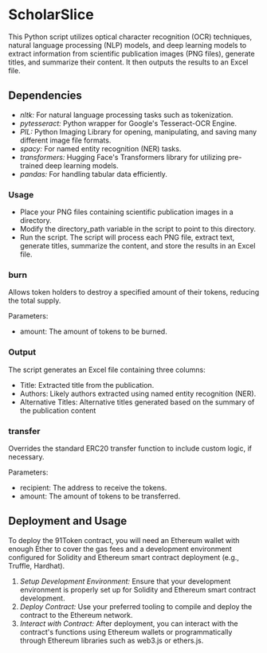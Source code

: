 # ScholarSlice

This Python script utilizes optical character recognition (OCR) techniques, natural language processing (NLP) models, and deep learning models to extract information from scientific publication images (PNG files), generate titles, and summarize their content. It then outputs the results to an Excel file.

## Dependencies

- *nltk:* For natural language processing tasks such as tokenization.
- *pytesseract:* Python wrapper for Google's Tesseract-OCR Engine.
- *PIL:* Python Imaging Library for opening, manipulating, and saving many different image file formats.
- *spacy:* For named entity recognition (NER) tasks.
- *transformers:* Hugging Face's Transformers library for utilizing pre-trained deep learning models.
- *pandas:* For handling tabular data efficiently.



### Usage

- Place your PNG files containing scientific publication images in a directory.
- Modify the directory_path variable in the script to point to this directory.
- Run the script.
  The script will process each PNG file, extract text, generate titles, summarize the content, and store the results in an Excel file.

### burn

Allows token holders to destroy a specified amount of their tokens, reducing the total supply.

Parameters:
- amount: The amount of tokens to be burned.

### Output

The script generates an Excel file containing three columns:

- Title: Extracted title from the publication.
- Authors: Likely authors extracted using named entity recognition (NER).
- Alternative Titles: Alternative titles generated based on the summary of the publication content

### transfer

Overrides the standard ERC20 transfer function to include custom logic, if necessary.

Parameters:
- recipient: The address to receive the tokens.
- amount: The amount of tokens to be transferred.

## Deployment and Usage

To deploy the 91Token contract, you will need an Ethereum wallet with enough Ether to cover the gas fees and a development environment configured for Solidity and Ethereum smart contract deployment (e.g., Truffle, Hardhat).

1. *Setup Development Environment:* Ensure that your development environment is properly set up for Solidity and Ethereum smart contract development.
2. *Deploy Contract:* Use your preferred tooling to compile and deploy the contract to the Ethereum network.
3. *Interact with Contract:* After deployment, you can interact with the contract's functions using Ethereum wallets or programmatically through Ethereum libraries such as web3.js or ethers.js.
